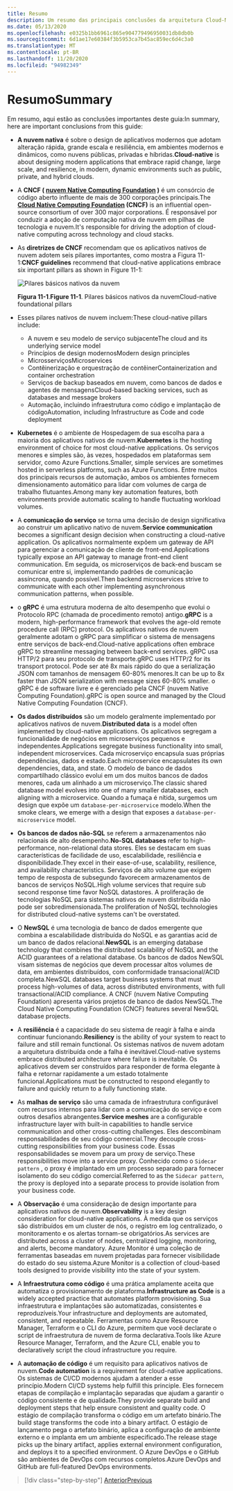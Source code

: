 ```yaml
---
title: Resumo
description: Um resumo das principais conclusões da arquitetura Cloud-Native aplicativos .NET para o guia do Azure/livro eletrônico.
ms.date: 05/13/2020
ms.openlocfilehash: e0325b1bb6961c865e904779496950031db8db0b
ms.sourcegitcommit: 6d1ae17e60384f3b5953ca7b45ac859ec6d4c3a0
ms.translationtype: MT
ms.contentlocale: pt-BR
ms.lasthandoff: 11/20/2020
ms.locfileid: "94982349"
---
```

# <a name="summary"></a><span data-ttu-id="2a813-103">Resumo</span><span class="sxs-lookup"><span data-stu-id="2a813-103">Summary</span></span>

<span data-ttu-id="2a813-104">Em resumo, aqui estão as conclusões importantes deste guia:</span><span class="sxs-lookup"><span data-stu-id="2a813-104">In summary, here are important conclusions from this guide:</span></span>

- <span data-ttu-id="2a813-105">**A nuvem nativa** é sobre o design de aplicativos modernos que adotam alteração rápida, grande escala e resiliência, em ambientes modernos e dinâmicos, como nuvens públicas, privadas e híbridas.</span><span class="sxs-lookup"><span data-stu-id="2a813-105">**Cloud-native** is about designing modern applications that embrace rapid change, large scale, and resilience, in modern, dynamic environments such as public, private, and hybrid clouds.</span></span>

- <span data-ttu-id="2a813-106">A **CNCF ( [nuvem Native Computing Foundation](https://www.cncf.io/) )** é um consórcio de código aberto influente de mais de 300 corporações principais.</span><span class="sxs-lookup"><span data-stu-id="2a813-106">The **[Cloud Native Computing Foundation](https://www.cncf.io/) (CNCF)** is an influential open-source consortium of over 300 major corporations.</span></span> <span data-ttu-id="2a813-107">É responsável por conduzir a adoção de computação nativa de nuvem em pilhas de tecnologia e nuvem.</span><span class="sxs-lookup"><span data-stu-id="2a813-107">It's responsible for driving the adoption of cloud-native computing across technology and cloud stacks.</span></span>

- <span data-ttu-id="2a813-108">As **diretrizes de CNCF** recomendam que os aplicativos nativos de nuvem adotem seis pilares importantes, como mostra a Figura 11-1:</span><span class="sxs-lookup"><span data-stu-id="2a813-108">**CNCF guidelines** recommend that cloud-native applications embrace six important pillars as shown in Figure 11-1:</span></span>

  ![Pilares básicos nativos da nuvem](./media/cloud-native-foundational-pillars.png)

  <span data-ttu-id="2a813-110">**Figura 11-1**.</span><span class="sxs-lookup"><span data-stu-id="2a813-110">**Figure 11-1**.</span></span> <span data-ttu-id="2a813-111">Pilares básicos nativos da nuvem</span><span class="sxs-lookup"><span data-stu-id="2a813-111">Cloud-native foundational pillars</span></span>

- <span data-ttu-id="2a813-112">Esses pilares nativos de nuvem incluem:</span><span class="sxs-lookup"><span data-stu-id="2a813-112">These cloud-native pillars include:</span></span>
  - <span data-ttu-id="2a813-113">A nuvem e seu modelo de serviço subjacente</span><span class="sxs-lookup"><span data-stu-id="2a813-113">The cloud and its underlying service model</span></span>
  - <span data-ttu-id="2a813-114">Princípios de design modernos</span><span class="sxs-lookup"><span data-stu-id="2a813-114">Modern design principles</span></span>
  - <span data-ttu-id="2a813-115">Microsserviços</span><span class="sxs-lookup"><span data-stu-id="2a813-115">Microservices</span></span>
  - <span data-ttu-id="2a813-116">Contêinerização e orquestração de contêiner</span><span class="sxs-lookup"><span data-stu-id="2a813-116">Containerization and container orchestration</span></span>
  - <span data-ttu-id="2a813-117">Serviços de backup baseados em nuvem, como bancos de dados e agentes de mensagens</span><span class="sxs-lookup"><span data-stu-id="2a813-117">Cloud-based backing services, such as databases and message brokers</span></span>
  - <span data-ttu-id="2a813-118">Automação, incluindo infraestrutura como código e implantação de código</span><span class="sxs-lookup"><span data-stu-id="2a813-118">Automation, including Infrastructure as Code and code deployment</span></span>

- <span data-ttu-id="2a813-119">**Kubernetes** é o ambiente de Hospedagem de sua escolha para a maioria dos aplicativos nativos de nuvem.</span><span class="sxs-lookup"><span data-stu-id="2a813-119">**Kubernetes** is the hosting environment of choice for most cloud-native applications.</span></span> <span data-ttu-id="2a813-120">Os serviços menores e simples são, às vezes, hospedados em plataformas sem servidor, como Azure Functions.</span><span class="sxs-lookup"><span data-stu-id="2a813-120">Smaller, simple services are sometimes hosted in serverless platforms, such as Azure Functions.</span></span> <span data-ttu-id="2a813-121">Entre muitos dos principais recursos de automação, ambos os ambientes fornecem dimensionamento automático para lidar com volumes de carga de trabalho flutuantes.</span><span class="sxs-lookup"><span data-stu-id="2a813-121">Among many key automation features, both environments provide automatic scaling to handle fluctuating workload volumes.</span></span>

- <span data-ttu-id="2a813-122">A **comunicação do serviço** se torna uma decisão de design significativa ao construir um aplicativo nativo de nuvem.</span><span class="sxs-lookup"><span data-stu-id="2a813-122">**Service communication** becomes a significant design decision when constructing a cloud-native application.</span></span> <span data-ttu-id="2a813-123">Os aplicativos normalmente expõem um gateway de API para gerenciar a comunicação de cliente de front-end.</span><span class="sxs-lookup"><span data-stu-id="2a813-123">Applications typically expose an API gateway to manage front-end client communication.</span></span> <span data-ttu-id="2a813-124">Em seguida, os microserviços de back-end buscam se comunicar entre si, implementando padrões de comunicação assíncrona, quando possível.</span><span class="sxs-lookup"><span data-stu-id="2a813-124">Then backend microservices strive to communicate with each other implementing asynchronous communication patterns, when possible.</span></span>

- <span data-ttu-id="2a813-125">o **gRPC** é uma estrutura moderna de alto desempenho que evolui o Protocolo RPC (chamada de procedimento remoto) antigo.</span><span class="sxs-lookup"><span data-stu-id="2a813-125">**gRPC** is a modern, high-performance framework that evolves the age-old remote procedure call (RPC) protocol.</span></span> <span data-ttu-id="2a813-126">Os aplicativos nativos de nuvem geralmente adotam o gRPC para simplificar o sistema de mensagens entre serviços de back-end.</span><span class="sxs-lookup"><span data-stu-id="2a813-126">Cloud-native applications often embrace gRPC to streamline messaging between back-end services.</span></span> <span data-ttu-id="2a813-127">gRPC usa HTTP/2 para seu protocolo de transporte.</span><span class="sxs-lookup"><span data-stu-id="2a813-127">gRPC uses HTTP/2 for its transport protocol.</span></span> <span data-ttu-id="2a813-128">Pode ser até 8x mais rápido do que a serialização JSON com tamanhos de mensagem 60-80% menores.</span><span class="sxs-lookup"><span data-stu-id="2a813-128">It can be up to 8x faster than JSON serialization with message sizes 60-80% smaller.</span></span> <span data-ttu-id="2a813-129">o gRPC é de software livre e é gerenciado pela CNCF (nuvem Native Computing Foundation).</span><span class="sxs-lookup"><span data-stu-id="2a813-129">gRPC is open source and managed by the Cloud Native Computing Foundation (CNCF).</span></span>

- <span data-ttu-id="2a813-130">**Os dados distribuídos** são um modelo geralmente implementado por aplicativos nativos de nuvem.</span><span class="sxs-lookup"><span data-stu-id="2a813-130">**Distributed data** is a model often implemented by cloud-native applications.</span></span> <span data-ttu-id="2a813-131">Os aplicativos segregam a funcionalidade de negócios em microserviços pequenos e independentes.</span><span class="sxs-lookup"><span data-stu-id="2a813-131">Applications segregate business functionality into small, independent microservices.</span></span> <span data-ttu-id="2a813-132">Cada microserviço encapsula suas próprias dependências, dados e estado.</span><span class="sxs-lookup"><span data-stu-id="2a813-132">Each microservice encapsulates its own dependencies, data, and state.</span></span> <span data-ttu-id="2a813-133">O modelo de banco de dados compartilhado clássico evolui em um dos muitos bancos de dados menores, cada um alinhado a um microserviço.</span><span class="sxs-lookup"><span data-stu-id="2a813-133">The classic shared database model evolves into one of many smaller databases, each aligning with a microservice.</span></span> <span data-ttu-id="2a813-134">Quando a fumaça é nítida, surgemos um design que expõe um `database-per-microservice` modelo.</span><span class="sxs-lookup"><span data-stu-id="2a813-134">When the smoke clears, we emerge with a design that exposes a `database-per-microservice` model.</span></span>

- <span data-ttu-id="2a813-135">**Os bancos de dados não-SQL** se referem a armazenamentos não relacionais de alto desempenho.</span><span class="sxs-lookup"><span data-stu-id="2a813-135">**No-SQL databases** refer to high-performance, non-relational data stores.</span></span> <span data-ttu-id="2a813-136">Eles se destacam em suas características de facilidade de uso, escalabilidade, resiliência e disponibilidade.</span><span class="sxs-lookup"><span data-stu-id="2a813-136">They excel in their ease-of-use, scalability, resilience, and availability characteristics.</span></span> <span data-ttu-id="2a813-137">Serviços de alto volume que exigem tempo de resposta de subsegundo favorecem armazenamentos de bancos de serviços NoSQL.</span><span class="sxs-lookup"><span data-stu-id="2a813-137">High volume services that require sub second response time favor NoSQL datastores.</span></span> <span data-ttu-id="2a813-138">A proliferação de tecnologias NoSQL para sistemas nativos de nuvem distribuída não pode ser sobredimensionada.</span><span class="sxs-lookup"><span data-stu-id="2a813-138">The proliferation of NoSQL technologies for distributed cloud-native systems can't be overstated.</span></span>

- <span data-ttu-id="2a813-139">O **NewSQL** é uma tecnologia de banco de dados emergente que combina a escalabilidade distribuída do NoSQL e as garantias acid de um banco de dados relacional.</span><span class="sxs-lookup"><span data-stu-id="2a813-139">**NewSQL** is an emerging database technology that combines the distributed scalability of NoSQL and the ACID guarantees of a relational database.</span></span> <span data-ttu-id="2a813-140">Os bancos de dados NewSQL visam sistemas de negócios que devem processar altos volumes de data, em ambientes distribuídos, com conformidade transacional/ACID completa.</span><span class="sxs-lookup"><span data-stu-id="2a813-140">NewSQL databases target business systems that must process high-volumes of data, across distributed environments, with full transactional/ACID compliance.</span></span> <span data-ttu-id="2a813-141">A CNCF (nuvem Native Computing Foundation) apresenta vários projetos de banco de dados NewSQL.</span><span class="sxs-lookup"><span data-stu-id="2a813-141">The Cloud Native Computing Foundation (CNCF) features several NewSQL database projects.</span></span>

- <span data-ttu-id="2a813-142">A **resiliência** é a capacidade do seu sistema de reagir à falha e ainda continuar funcionando.</span><span class="sxs-lookup"><span data-stu-id="2a813-142">**Resiliency** is the ability of your system to react to failure and still remain functional.</span></span> <span data-ttu-id="2a813-143">Os sistemas nativos de nuvem adotam a arquitetura distribuída onde a falha é inevitável.</span><span class="sxs-lookup"><span data-stu-id="2a813-143">Cloud-native systems embrace distributed architecture where failure is inevitable.</span></span> <span data-ttu-id="2a813-144">Os aplicativos devem ser construídos para responder de forma elegante à falha e retornar rapidamente a um estado totalmente funcional.</span><span class="sxs-lookup"><span data-stu-id="2a813-144">Applications must be constructed to respond elegantly to failure and quickly return to a fully functioning state.</span></span>

- <span data-ttu-id="2a813-145">As **malhas de serviço** são uma camada de infraestrutura configurável com recursos internos para lidar com a comunicação do serviço e com outros desafios abrangentes.</span><span class="sxs-lookup"><span data-stu-id="2a813-145">**Service meshes** are a configurable infrastructure layer with built-in capabilities to handle service communication and other cross-cutting challenges.</span></span> <span data-ttu-id="2a813-146">Eles descombinam responsabilidades de seu código comercial.</span><span class="sxs-lookup"><span data-stu-id="2a813-146">They decouple cross-cutting responsibilities from your business code.</span></span> <span data-ttu-id="2a813-147">Essas responsabilidades se movem para um proxy de serviço.</span><span class="sxs-lookup"><span data-stu-id="2a813-147">These responsibilities move into a service proxy.</span></span> <span data-ttu-id="2a813-148">Conhecido como o `Sidecar pattern` , o proxy é implantado em um processo separado para fornecer isolamento do seu código comercial.</span><span class="sxs-lookup"><span data-stu-id="2a813-148">Referred to as the `Sidecar pattern`, the proxy is deployed into a separate process to provide isolation from your business code.</span></span>

- <span data-ttu-id="2a813-149">A **Observação** é uma consideração de design importante para aplicativos nativos de nuvem.</span><span class="sxs-lookup"><span data-stu-id="2a813-149">**Observability** is a key design consideration for cloud-native applications.</span></span> <span data-ttu-id="2a813-150">À medida que os serviços são distribuídos em um cluster de nós, o registro em log centralizado, o monitoramento e os alertas tornam-se obrigatórios.</span><span class="sxs-lookup"><span data-stu-id="2a813-150">As services are distributed across a cluster of nodes, centralized logging, monitoring, and alerts, become mandatory.</span></span> <span data-ttu-id="2a813-151">Azure Monitor é uma coleção de ferramentas baseadas em nuvem projetadas para fornecer visibilidade do estado do seu sistema.</span><span class="sxs-lookup"><span data-stu-id="2a813-151">Azure Monitor is a collection of cloud-based tools designed to provide visibility into the state of your system.</span></span>

- <span data-ttu-id="2a813-152">A **Infraestrutura como código** é uma prática amplamente aceita que automatiza o provisionamento de plataforma.</span><span class="sxs-lookup"><span data-stu-id="2a813-152">**Infrastructure as Code** is a widely accepted practice that automates platform provisioning.</span></span> <span data-ttu-id="2a813-153">Sua infraestrutura e implantações são automatizadas, consistentes e reproduzíveis.</span><span class="sxs-lookup"><span data-stu-id="2a813-153">Your infrastructure and deployments are automated, consistent, and repeatable.</span></span> <span data-ttu-id="2a813-154">Ferramentas como Azure Resource Manager, Terraform e o CLI do Azure, permitem que você declarate o script de infraestrutura de nuvem de forma declarativa.</span><span class="sxs-lookup"><span data-stu-id="2a813-154">Tools like Azure Resource Manager, Terraform, and the Azure CLI, enable you to declaratively script the cloud infrastructure you require.</span></span>

- <span data-ttu-id="2a813-155">A **automação de código** é um requisito para aplicativos nativos de nuvem.</span><span class="sxs-lookup"><span data-stu-id="2a813-155">**Code automation** is a requirement for cloud-native applications.</span></span> <span data-ttu-id="2a813-156">Os sistemas de CI/CD modernos ajudam a atender a esse princípio.</span><span class="sxs-lookup"><span data-stu-id="2a813-156">Modern CI/CD systems help fulfill this principle.</span></span> <span data-ttu-id="2a813-157">Eles fornecem etapas de compilação e implantação separadas que ajudam a garantir o código consistente e de qualidade.</span><span class="sxs-lookup"><span data-stu-id="2a813-157">They provide separate build and deployment steps that help ensure consistent and quality code.</span></span> <span data-ttu-id="2a813-158">O estágio de compilação transforma o código em um artefato binário.</span><span class="sxs-lookup"><span data-stu-id="2a813-158">The build stage transforms the code into a binary artifact.</span></span> <span data-ttu-id="2a813-159">O estágio de lançamento pega o artefato binário, aplica a configuração de ambiente externo e o implanta em um ambiente especificado.</span><span class="sxs-lookup"><span data-stu-id="2a813-159">The release stage picks up the binary artifact, applies external environment configuration, and deploys it to a specified environment.</span></span> <span data-ttu-id="2a813-160">O Azure DevOps e o GitHub são ambientes de DevOps com recursos completos.</span><span class="sxs-lookup"><span data-stu-id="2a813-160">Azure DevOps and GitHub are full-featured DevOps environments.</span></span>

>[!div class="step-by-step"]
>[<span data-ttu-id="2a813-161">Anterior</span><span class="sxs-lookup"><span data-stu-id="2a813-161">Previous</span></span>](application-bundles.md)
